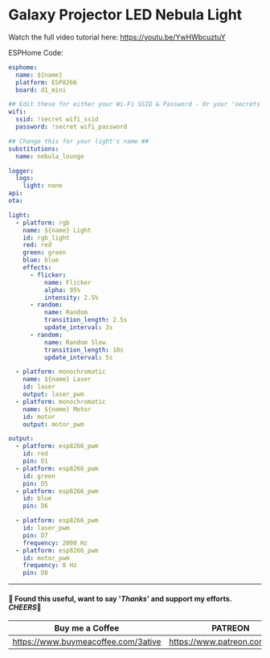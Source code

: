 # Galaxy Projector LED Nebula Light

Watch the full video tutorial here: https://youtu.be/YwHWbcuztuY



ESPHome Code:
```yaml
esphome:
  name: ${name}
  platform: ESP8266
  board: d1_mini

## Edit these for either your Wi-Fi SSID & Password - Or your 'secrets' entries ##
wifi:
  ssid: !secret wifi_ssid 
  password: !secret wifi_password

## Change this for your light's name ##
substitutions:
  name: nebula_lounge

logger:
  logs:
    light: none
api:
ota:

light:
  - platform: rgb
    name: ${name} Light
    id: rgb_light
    red: red
    green: green
    blue: blue
    effects:
      - flicker:
          name: Flicker
          alpha: 95%
          intensity: 2.5%
      - random:
          name: Random
          transition_length: 2.5s
          update_interval: 3s
      - random:
          name: Random Slow
          transition_length: 10s
          update_interval: 5s

  - platform: monochromatic
    name: ${name} Laser
    id: laser
    output: laser_pwm
  - platform: monochromatic
    name: ${name} Motor
    id: motor
    output: motor_pwm

output:
  - platform: esp8266_pwm
    id: red
    pin: D1
  - platform: esp8266_pwm
    id: green
    pin: D5
  - platform: esp8266_pwm
    id: blue
    pin: D6

  - platform: esp8266_pwm
    id: laser_pwm
    pin: D7
    frequency: 2000 Hz
  - platform: esp8266_pwm
    id: motor_pwm
    frequency: 8 Hz
    pin: D8
```
___
#### 💖 Found this useful, want to say '*Thanks*' and support my efforts. *CHEERS*🍺
| Buy me a Coffee | PATREON |
|-----------------|---------|
| https://www.buymeacoffee.com/3ative | https://www.patreon.com/3ative |

